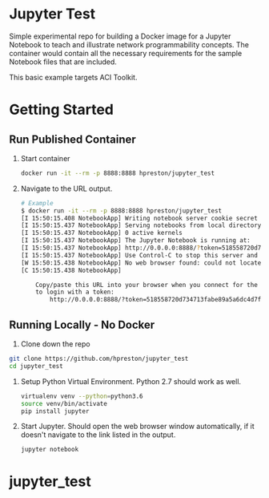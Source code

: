 # Jupyter Test

Simple experimental repo for building a Docker image for a Jupyter Notebook to teach and illustrate network programmability concepts.  The container would contain all the necessary requirements for the sample Notebook files that are included.  

This basic example targets ACI Toolkit.  

# Getting Started

## Run Published Container

1. Start container

    ```bash
    docker run -it --rm -p 8888:8888 hpreston/jupyter_test
    ```

1. Navigate to the URL output.  

    ```bash
    # Example
    $ docker run -it --rm -p 8888:8888 hpreston/jupyter_test
    [I 15:50:15.408 NotebookApp] Writing notebook server cookie secret to /root/.local/share/jupyter/runtime/notebook_cookie_secret
    [I 15:50:15.437 NotebookApp] Serving notebooks from local directory: /notebook
    [I 15:50:15.437 NotebookApp] 0 active kernels
    [I 15:50:15.437 NotebookApp] The Jupyter Notebook is running at:
    [I 15:50:15.437 NotebookApp] http://0.0.0.0:8888/?token=518558720d734713fabe89a5a6dc4d7f88cf224dc2095df4
    [I 15:50:15.437 NotebookApp] Use Control-C to stop this server and shut down all kernels (twice to skip confirmation).
    [W 15:50:15.438 NotebookApp] No web browser found: could not locate runnable browser.
    [C 15:50:15.438 NotebookApp]

        Copy/paste this URL into your browser when you connect for the first time,
        to login with a token:
            http://0.0.0.0:8888/?token=518558720d734713fabe89a5a6dc4d7f88cf224dc2095df4
    ```

## Running Locally - No Docker

1. Clone down the repo

  ```bash
  git clone https://github.com/hpreston/jupyter_test
  cd jupyter_test
  ```

1. Setup Python Virtual Environment.  Python 2.7 should work as well.  

    ```bash
    virtualenv venv --python=python3.6
    source venv/bin/activate
    pip install jupyter
    ```

1. Start Jupyter.  Should open the web browser window automatically, if it doesn't navigate to the link listed in the output.  

    ```bash
    jupyter notebook
    ```
    
# jupyter_test
